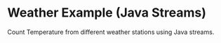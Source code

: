 Weather Example (Java Streams)
==============================

Count Temperature from different weather stations using Java streams.
